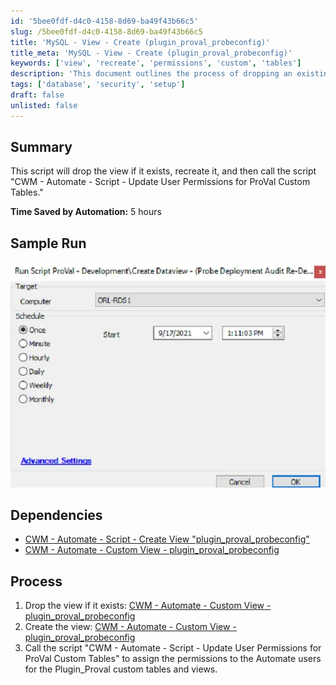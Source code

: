 ```yaml
---
id: '5bee0fdf-d4c0-4158-8d69-ba49f43b66c5'
slug: /5bee0fdf-d4c0-4158-8d69-ba49f43b66c5
title: 'MySQL - View - Create (plugin_proval_probeconfig)'
title_meta: 'MySQL - View - Create (plugin_proval_probeconfig)'
keywords: ['view', 'recreate', 'permissions', 'custom', 'tables']
description: 'This document outlines the process of dropping an existing view and recreating it, followed by executing a script to update user permissions for ProVal custom tables in ConnectWise Automate. The automation aims to enhance efficiency by saving time in user permission management.'
tags: ['database', 'security', 'setup']
draft: false
unlisted: false
---
```


## Summary

This script will drop the view if it exists, recreate it, and then call the script "CWM - Automate - Script - Update User Permissions for ProVal Custom Tables."

**Time Saved by Automation:** 5 hours

## Sample Run

![Sample Run](../../../static/img/docs/5bee0fdf-d4c0-4158-8d69-ba49f43b66c5/image_1.webp)

## Dependencies

- [CWM - Automate - Script - Create View "plugin_proval_probeconfig"](/docs/5bee0fdf-d4c0-4158-8d69-ba49f43b66c5)  
- [CWM - Automate - Custom View - plugin_proval_probeconfig](/docs/bd07c1dc-34ff-4f87-aae9-b43dcd1b5057)

## Process

1. Drop the view if it exists: [CWM - Automate - Custom View - plugin_proval_probeconfig](/docs/bd07c1dc-34ff-4f87-aae9-b43dcd1b5057)  
2. Create the view: [CWM - Automate - Custom View - plugin_proval_probeconfig](/docs/bd07c1dc-34ff-4f87-aae9-b43dcd1b5057)  
3. Call the script "CWM - Automate - Script - Update User Permissions for ProVal Custom Tables" to assign the permissions to the Automate users for the Plugin_Proval custom tables and views.